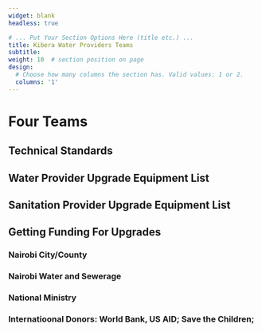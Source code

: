 ```yaml
---
widget: blank
headless: true

# ... Put Your Section Options Here (title etc.) ...
title: Kibera Water Providers Teams
subtitle:
weight: 10  # section position on page
design:
  # Choose how many columns the section has. Valid values: 1 or 2.
  columns: '1'
---
```


# Four Teams
## Technical Standards
## Water Provider Upgrade Equipment List
## Sanitation Provider Upgrade Equipment List
## Getting Funding For Upgrades
### Nairobi City/County
### Nairobi Water and Sewerage
### National Ministry
### Internatioonal Donors: World Bank, US AID; Save the Children; 
